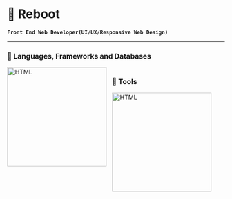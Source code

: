 # 🤖 Reboot

**`Front End Web Developer(UI/UX/Responsive Web Design)`**

---

### 🧰 Languages, Frameworks and Databases

<img align="left" alt="HTML" width="230px" style="padding-right:10px;" src="https://skillicons.dev/icons?i=html,css,js,bootstrap,react,nodejs,nextjs,tailwind,sass,cs,dotnet,mongodb" />

#

### 🧰 Tools

<img align="left" alt="HTML" width="230px" style="padding-right:10px;" src="https://skillicons.dev/icons?i=git,github,linux,docker,postman,vite,wasm,powershell,ps" />
